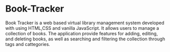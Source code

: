 # Book-Tracker
Book Tracker is a web based virtual library management system developed with using HTML,CSS and vanilla JavaScript.
It allows users to manage a collection of books. The application provide features for adding, editing, and deleting books, as well as searching and filtering the collection through tags and cattegories.
